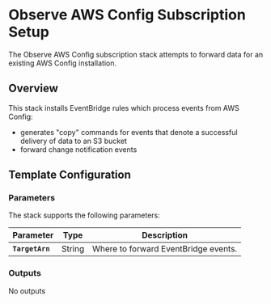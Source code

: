 # Observe AWS Config Subscription Setup

The Observe AWS Config subscription stack attempts to forward data for an existing AWS Config installation.

## Overview

This stack installs EventBridge rules which process events from AWS Config:

- generates "copy" commands for events that denote a successful delivery of data to an S3 bucket
- forward change notification events 


## Template Configuration

### Parameters

The stack supports the following parameters:

| Parameter       | Type    | Description |
|-----------------|---------|-------------|
| **`TargetArn`** | String | Where to forward EventBridge events. |

### Outputs

No outputs
